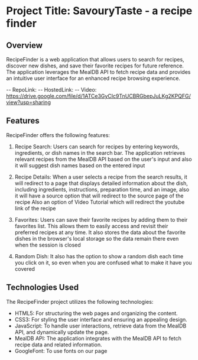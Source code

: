 # Project Title: SavouryTaste - a recipe finder

## Overview
RecipeFinder is a web application that allows users to search for recipes, discover new dishes, and save their favorite recipes for future reference. 
The application leverages the MealDB API to fetch recipe data and provides an intuitive user interface for an enhanced recipe browsing experience.

-- RepoLink:
-- HostedLink:
-- Video: https://drive.google.com/file/d/1ATCe3GyCIc9TnUCBRGbepJuLKg2KPQFG/view?usp=sharing

## Features
RecipeFinder offers the following features:

1. Recipe Search: Users can search for recipes by entering keywords, ingredients, or dish names in the search bar.
                  The application retrieves relevant recipes from the MealDB API based on the user's input and also it will suggest dish names based on the entered
                  input

2. Recipe Details: When a user selects a recipe from the search results, it will redirect to a page that displays detailed information about the dish,
                   including ingredients, instructions, preparation time, and an image, also it will have a source option that will redirect to the source page of the recipe
                   Also an option of Video Tutorial which will redirect the youtube link of the recipe

3. Favorites: Users can save their favorite recipes by adding them to their favorites list. This allows them to easily access and revisit their preferred recipes at any time.
              It also stores the data about the favorite dishes in the browser's local storage so the data remain there even when the session is closed

4. Random Dish: It also has the option to show a random dish each time you click on it, so even when you are confused what to make it have you covered

   
## Technologies Used
The RecipeFinder project utilizes the following technologies:

- HTML5: For structuring the web pages and organizing the content.
- CSS3: For styling the user interface and ensuring an appealing design.
- JavaScript: To handle user interactions, retrieve data from the MealDB API, and dynamically update the page.
- MealDB API: The application integrates with the MealDB API to fetch recipe data and related information.
- GoogleFont: To use fonts on our page 
